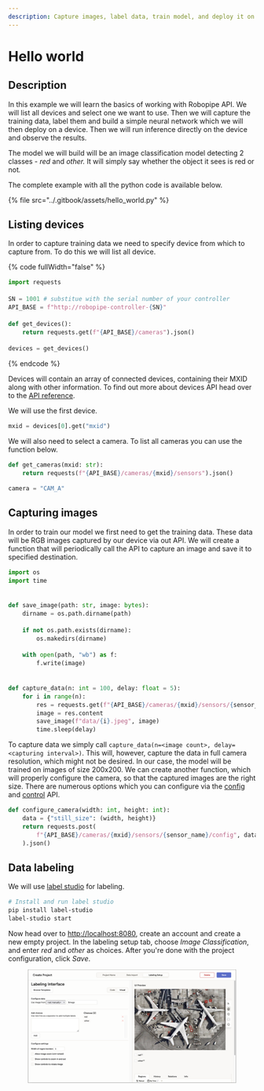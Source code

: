 ```yaml
---
description: Capture images, label data, train model, and deploy it on Robopipe controller
---
```


# Hello world

## Description

In this example we will learn the basics of working with Robopipe API. We will list all devices and select one we want to use. Then we will capture the training data, label them and build a simple neural network which we will then deploy on a device. Then we will run inference directly on the device and observe the results.

The model we will build will be an image classification model detecting 2 classes - _red_ and _other._ It will simply say whether the object it sees is red or no&#x74;_._

The complete example with all the python code is available below.

{% file src="../.gitbook/assets/hello_world.py" %}

## Listing devices

In order to capture training data we need to specify device from which to capture from. To do this we will list all device.

{% code fullWidth="false" %}
```python
import requests

SN = 1001 # substitue with the serial number of your controller
API_BASE = f"http://robopipe-controller-{SN}"

def get_devices():
    return requests.get(f"{API_BASE}/cameras").json()

devices = get_devices()
```
{% endcode %}

Devices will contain an array of connected devices, containing their MXID along with other information. To find out more about devices API head over to the [API reference](../api-reference/cameras.md#cameras).

We will use the first device.

```python
mxid = devices[0].get("mxid")
```

We will also need to select a camera. To list all cameras you can use the function below.

```python
def get_cameras(mxid: str):
    return requests(f"{API_BASE}/cameras/{mxid}/sensors").json()
```

```python
camera = "CAM_A"
```

## Capturing images

In order to train our model we first need to get the training data. These data will be RGB images captured by our device via out API. We will create a function that will periodically call the API to capture an image and save it to specified destination.

```python
import os
import time


def save_image(path: str, image: bytes):
    dirname = os.path.dirname(path)

    if not os.path.exists(dirname):
        os.makedirs(dirname)

    with open(path, "wb") as f:
        f.write(image)


def capture_data(n: int = 100, delay: float = 5):
    for i in range(n):
        res = requests.get(f"{API_BASE}/cameras/{mxid}/sensors/{sensor_name}/still")
        image = res.content
        save_image(f"data/{i}.jpeg", image)
        time.sleep(delay)
```

To capture data we simply call `capture_data(n=<image count>, delay=<capturing interval>)`. This will, however, capture the data in full camera resolution, which might not be desired. In our case, the model will be trained on images of size 200x200. We can create another function, which will properly configure the camera, so that the captured images are the right size. There are numerous options which you can configure via the [config](../api-reference/sensors.md#cameras-mxid-sensors-sensor_name-config) and [control](../api-reference/sensors.md#cameras-mxid-sensors-sensor_name-control) API.

```python
def configure_camera(width: int, height: int):
    data = {"still_size": (width, height)}
    return requests.post(
        f"{API_BASE}/cameras/{mxid}/sensors/{sensor_name}/config", data
    ).json()
```

## Data labeling

We will use [label studio](https://labelstud.io/) for labeling.

```bash
# Install and run label studio
pip install label-studio
label-studio start
```

Now head over to [http://localhost:8080](http://localhost:8080), create an account and create a new empty project. In the labeling setup tab, choose _Image Classification_, and enter _red_ and _other_ as choices. After you're done with the project configuration, click _Save_.

<figure><img src="../.gitbook/assets/image.png" alt=""><figcaption></figcaption></figure>

